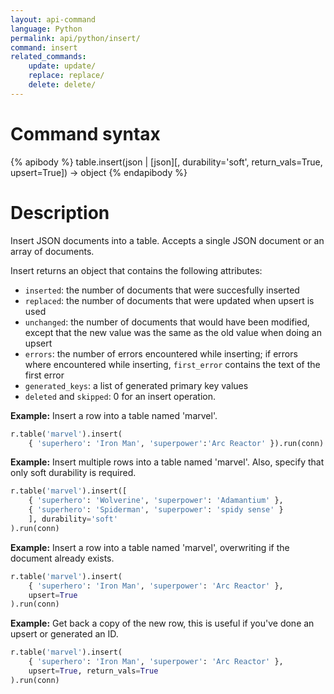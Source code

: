 ```yaml
---
layout: api-command 
language: Python
permalink: api/python/insert/
command: insert
related_commands:
    update: update/ 
    replace: replace/
    delete: delete/
---
```



# Command syntax #

{% apibody %}
table.insert(json | [json][, durability='soft', return_vals=True, upsert=True])
    &rarr; object
{% endapibody %}

# Description #

Insert JSON documents into a table. Accepts a single JSON document or an array of
documents.

Insert returns an object that contains the following attributes:

- `inserted`: the number of documents that were succesfully inserted
- `replaced`: the number of documents that were updated when upsert is used
- `unchanged`: the number of documents that would have been modified, except that the
new value was the same as the old value when doing an upsert
- `errors`: the number of errors encountered while inserting; if errors where
encountered while inserting, `first_error` contains the text of the first error
- `generated_keys`: a list of generated primary key values
- `deleted` and `skipped`: 0 for an insert operation.

__Example:__ Insert a row into a table named 'marvel'.

```py
r.table('marvel').insert(
    { 'superhero': 'Iron Man', 'superpower':'Arc Reactor' }).run(conn)
```


__Example:__ Insert multiple rows into a table named 'marvel'. Also, specify that only
soft durability is required.

```py
r.table('marvel').insert([
    { 'superhero': 'Wolverine', 'superpower': 'Adamantium' },
    { 'superhero': 'Spiderman', 'superpower': 'spidy sense' }
    ], durability='soft'
).run(conn)
```


__Example:__ Insert a row into a table named 'marvel', overwriting if the document already exists.

```py
r.table('marvel').insert(
    { 'superhero': 'Iron Man', 'superpower': 'Arc Reactor' },
    upsert=True
).run(conn)
```


__Example:__ Get back a copy of the new row, this is useful if you've done an upsert or generated an ID.

```py
r.table('marvel').insert(
    { 'superhero': 'Iron Man', 'superpower': 'Arc Reactor' },
    upsert=True, return_vals=True
).run(conn)
```
